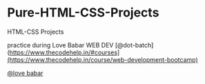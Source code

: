 # Pure-HTML-CSS-Projects
HTML-CSS Projects

practice during Love Babar WEB DEV [@dot-batch](https://www.thecodehelp.in/#courses](https://www.thecodehelp.in/course/web-development-bootcamp)


[@love babar](https://github.com/loveBabbar)

